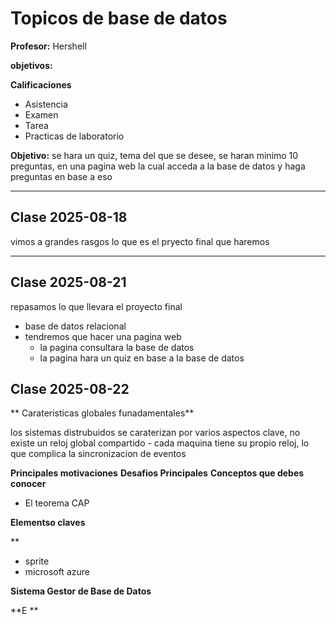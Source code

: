 # Topicos de base de datos

**Profesor:** Hershell

**objetivos:**

**Calificaciones**
- Asistencia
- Examen
- Tarea
- Practicas de laboratorio

**Objetivo:** se hara un quiz, tema del que se desee, se haran minimo 10 preguntas, en una pagina web la cual acceda a la base de datos y haga preguntas en base a eso

---


## Clase 2025-08-18

vimos a grandes rasgos lo que es el pryecto final que haremos

---

## Clase 2025-08-21

repasamos lo que llevara el proyecto final

- base de datos relacional
- tendremos que hacer una pagina web 
	- la pagina consultara la base de datos 
	- la pagina  hara un quiz en base a la base de datos

## Clase 2025-08-22 

** Carateristicas globales funadamentales**

los sistemas distrubuidos se caraterizan por varios aspectos clave, no existe un reloj global compartido -  cada maquina tiene su propio reloj, lo que complica la sincronizacion de eventos

**Principales  motivaciones**
**Desafios Principales**
**Conceptos que debes conocer**
- El teorema CAP

**Elementso claves**

**
- sprite
- microsoft azure

**Sistema Gestor de Base de Datos**

**E **